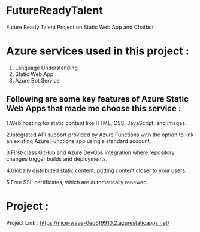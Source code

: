 # FutureReadyTalent
Future Ready Talent Project on Static Web App and Chatbot

# Azure services used in this project :

1. Language Understanding
2. Static Web App
3. Azure Bot Service

Following are some key features of Azure Static Web Apps that made me choose this service :
------------------------------------------------------------------------------------------

1.Web hosting for static content like HTML, CSS, JavaScript, and images.

2.Integrated API support provided by Azure Functions with the option to link an existing Azure Functions app using a standard account.

3.First-class GitHub and Azure DevOps integration where repository changes trigger builds and deployments.

4.Globally distributed static content, putting content closer to your users.

5.Free SSL certificates, which are automatically renewed.

# Project : 

Project Link : https://nice-wave-0ed6f9910.2.azurestaticapps.net/
